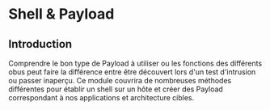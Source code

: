 # Shell & Payload

## Introduction

Comprendre le bon type de Payload à utiliser ou les fonctions des différents obus peut faire la différence entre être découvert lors d'un test d'intrusion ou passer inaperçu. Ce module couvrira de nombreuses méthodes différentes pour établir un shell sur un hôte et créer des Payload correspondant à nos applications et architecture cibles.